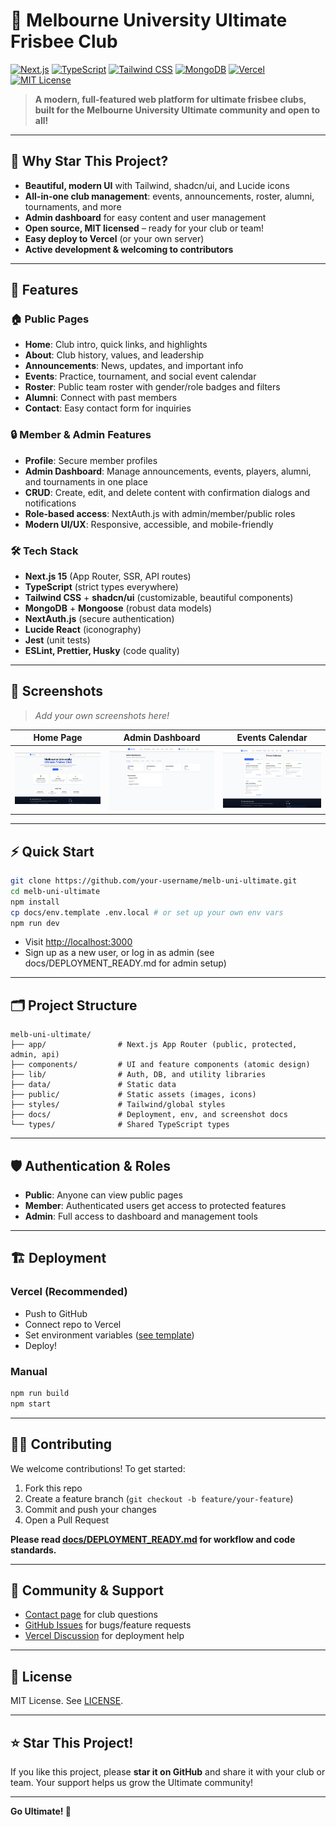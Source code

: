 # 🥏 Melbourne University Ultimate Frisbee Club

[![Next.js](https://img.shields.io/badge/Next.js-15-blue?logo=nextdotjs)](https://nextjs.org/)
[![TypeScript](https://img.shields.io/badge/TypeScript-4.9-blue?logo=typescript)](https://www.typescriptlang.org/)
[![Tailwind CSS](https://img.shields.io/badge/Tailwind_CSS-3.3-38bdf8?logo=tailwindcss)](https://tailwindcss.com/)
[![MongoDB](https://img.shields.io/badge/MongoDB-6.0-47A248?logo=mongodb)](https://www.mongodb.com/)
[![Vercel](https://img.shields.io/badge/Deployed_on-Vercel-black?logo=vercel)](https://vercel.com/)
[![MIT License](https://img.shields.io/badge/License-MIT-green.svg)](LICENSE)

> **A modern, full-featured web platform for ultimate frisbee clubs, built for the Melbourne University Ultimate community and open to all!**

---

## 🌟 Why Star This Project?

- **Beautiful, modern UI** with Tailwind, shadcn/ui, and Lucide icons
- **All-in-one club management**: events, announcements, roster, alumni, tournaments, and more
- **Admin dashboard** for easy content and user management
- **Open source, MIT licensed** – ready for your club or team!
- **Easy deploy to Vercel** (or your own server)
- **Active development & welcoming to contributors**

---

## 🚀 Features

### 🏠 Public Pages

- **Home**: Club intro, quick links, and highlights
- **About**: Club history, values, and leadership
- **Announcements**: News, updates, and important info
- **Events**: Practice, tournament, and social event calendar
- **Roster**: Public team roster with gender/role badges and filters
- **Alumni**: Connect with past members
- **Contact**: Easy contact form for inquiries

### 🔒 Member & Admin Features

- **Profile**: Secure member profiles
- **Admin Dashboard**: Manage announcements, events, players, alumni, and tournaments in one place
- **CRUD**: Create, edit, and delete content with confirmation dialogs and notifications
- **Role-based access**: NextAuth.js with admin/member/public roles
- **Modern UI/UX**: Responsive, accessible, and mobile-friendly

### 🛠️ Tech Stack

- **Next.js 15** (App Router, SSR, API routes)
- **TypeScript** (strict types everywhere)
- **Tailwind CSS** + **shadcn/ui** (customizable, beautiful components)
- **MongoDB** + **Mongoose** (robust data models)
- **NextAuth.js** (secure authentication)
- **Lucide React** (iconography)
- **Jest** (unit tests)
- **ESLint, Prettier, Husky** (code quality)

---

## 📸 Screenshots

> _Add your own screenshots here!_

| Home Page                          | Admin Dashboard                      | Events Calendar                        |
| ---------------------------------- | ------------------------------------ | -------------------------------------- |
| ![Home](docs/screenshots/home.png) | ![Admin](docs/screenshots/admin.png) | ![Events](docs/screenshots/events.png) |

---

## ⚡ Quick Start

```bash
git clone https://github.com/your-username/melb-uni-ultimate.git
cd melb-uni-ultimate
npm install
cp docs/env.template .env.local # or set up your own env vars
npm run dev
```

- Visit [http://localhost:3000](http://localhost:3000)
- Sign up as a new user, or log in as admin (see docs/DEPLOYMENT_READY.md for admin setup)

---

## 🗂️ Project Structure

```
melb-uni-ultimate/
├── app/                # Next.js App Router (public, protected, admin, api)
├── components/         # UI and feature components (atomic design)
├── lib/                # Auth, DB, and utility libraries
├── data/               # Static data
├── public/             # Static assets (images, icons)
├── styles/             # Tailwind/global styles
├── docs/               # Deployment, env, and screenshot docs
└── types/              # Shared TypeScript types
```

---

## 🛡️ Authentication & Roles

- **Public**: Anyone can view public pages
- **Member**: Authenticated users get access to protected features
- **Admin**: Full access to dashboard and management tools

---

## 🏗️ Deployment

### Vercel (Recommended)

- Push to GitHub
- Connect repo to Vercel
- Set environment variables ([see template](docs/env.template))
- Deploy!

### Manual

```bash
npm run build
npm start
```

---

## 🧑‍💻 Contributing

We welcome contributions! To get started:

1. Fork this repo
2. Create a feature branch (`git checkout -b feature/your-feature`)
3. Commit and push your changes
4. Open a Pull Request

**Please read [docs/DEPLOYMENT_READY.md](docs/DEPLOYMENT_READY.md) for workflow and code standards.**

---

## 💬 Community & Support

- [Contact page](http://localhost:3000/contact) for club questions
- [GitHub Issues](https://github.com/your-username/melb-uni-ultimate/issues) for bugs/feature requests
- [Vercel Discussion](https://vercel.com/support) for deployment help

---

## 📄 License

MIT License. See [LICENSE](LICENSE).

---

## ⭐️ Star This Project!

If you like this project, please **star it on GitHub** and share it with your club or team. Your support helps us grow the Ultimate community!

---

**Go Ultimate! 🥏**

